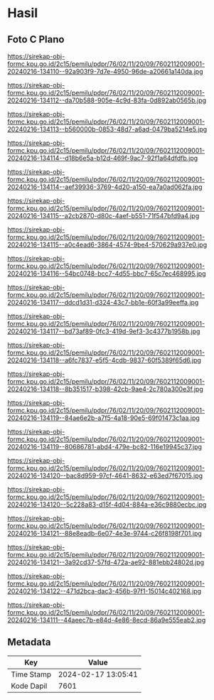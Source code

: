 # Hasil

## Foto C Plano

https://sirekap-obj-formc.kpu.go.id/2c15/pemilu/pdpr/76/02/11/20/09/7602112009001-20240216-134110--92a903f9-7d7e-4950-96de-a20661a140da.jpg

https://sirekap-obj-formc.kpu.go.id/2c15/pemilu/pdpr/76/02/11/20/09/7602112009001-20240216-134112--da70b588-905e-4c9d-83fa-0d892ab0565b.jpg

https://sirekap-obj-formc.kpu.go.id/2c15/pemilu/pdpr/76/02/11/20/09/7602112009001-20240216-134113--b560000b-0853-48d7-a6ad-0479ba5214e5.jpg

https://sirekap-obj-formc.kpu.go.id/2c15/pemilu/pdpr/76/02/11/20/09/7602112009001-20240216-134114--d18b6e5a-b12d-469f-9ac7-92f1a64dfdfb.jpg

https://sirekap-obj-formc.kpu.go.id/2c15/pemilu/pdpr/76/02/11/20/09/7602112009001-20240216-134114--aef39936-3769-4d20-a150-ea7a0ad062fa.jpg

https://sirekap-obj-formc.kpu.go.id/2c15/pemilu/pdpr/76/02/11/20/09/7602112009001-20240216-134115--a2cb2870-d80c-4aef-b551-71f547bfd9a4.jpg

https://sirekap-obj-formc.kpu.go.id/2c15/pemilu/pdpr/76/02/11/20/09/7602112009001-20240216-134115--a0c4ead6-3864-4574-9be4-570629a937e0.jpg

https://sirekap-obj-formc.kpu.go.id/2c15/pemilu/pdpr/76/02/11/20/09/7602112009001-20240216-134116--54bc0748-bcc7-4d55-bbc7-65c7ec468995.jpg

https://sirekap-obj-formc.kpu.go.id/2c15/pemilu/pdpr/76/02/11/20/09/7602112009001-20240216-134117--ddcd1d31-d324-43c7-bb1e-60f3a99eeffa.jpg

https://sirekap-obj-formc.kpu.go.id/2c15/pemilu/pdpr/76/02/11/20/09/7602112009001-20240216-134117--bd73af89-0fc3-419d-9ef3-3c4377b1958b.jpg

https://sirekap-obj-formc.kpu.go.id/2c15/pemilu/pdpr/76/02/11/20/09/7602112009001-20240216-134118--a6fc7837-e5f5-4cdb-9837-60f5389f65d6.jpg

https://sirekap-obj-formc.kpu.go.id/2c15/pemilu/pdpr/76/02/11/20/09/7602112009001-20240216-134118--8b351517-b398-42cb-9ae4-2c780a300e3f.jpg

https://sirekap-obj-formc.kpu.go.id/2c15/pemilu/pdpr/76/02/11/20/09/7602112009001-20240216-134119--84ae6e2b-a7f5-4a18-90e5-69f01473c1aa.jpg

https://sirekap-obj-formc.kpu.go.id/2c15/pemilu/pdpr/76/02/11/20/09/7602112009001-20240216-134119--80686781-abd4-479e-bc82-116e19945c37.jpg

https://sirekap-obj-formc.kpu.go.id/2c15/pemilu/pdpr/76/02/11/20/09/7602112009001-20240216-134120--bac8d959-97cf-4641-8632-e63ed7f67015.jpg

https://sirekap-obj-formc.kpu.go.id/2c15/pemilu/pdpr/76/02/11/20/09/7602112009001-20240216-134120--5c228a83-d15f-4d04-884a-e36c9880ecbc.jpg

https://sirekap-obj-formc.kpu.go.id/2c15/pemilu/pdpr/76/02/11/20/09/7602112009001-20240216-134121--88e8eadb-6e07-4e3e-9744-c26f8198f701.jpg

https://sirekap-obj-formc.kpu.go.id/2c15/pemilu/pdpr/76/02/11/20/09/7602112009001-20240216-134121--3a92cd37-57fd-472a-ae92-881ebb24802d.jpg

https://sirekap-obj-formc.kpu.go.id/2c15/pemilu/pdpr/76/02/11/20/09/7602112009001-20240216-134122--471d2bca-dac3-456b-97f1-15014c402168.jpg

https://sirekap-obj-formc.kpu.go.id/2c15/pemilu/pdpr/76/02/11/20/09/7602112009001-20240216-134111--44aeec7b-e84d-4e86-8ecd-86a9e555eab2.jpg


## Metadata

| Key        | Value               |
| ---------- | ------------------- |
| Time Stamp | 2024-02-17 13:05:41 |
| Kode Dapil | 7601                |




